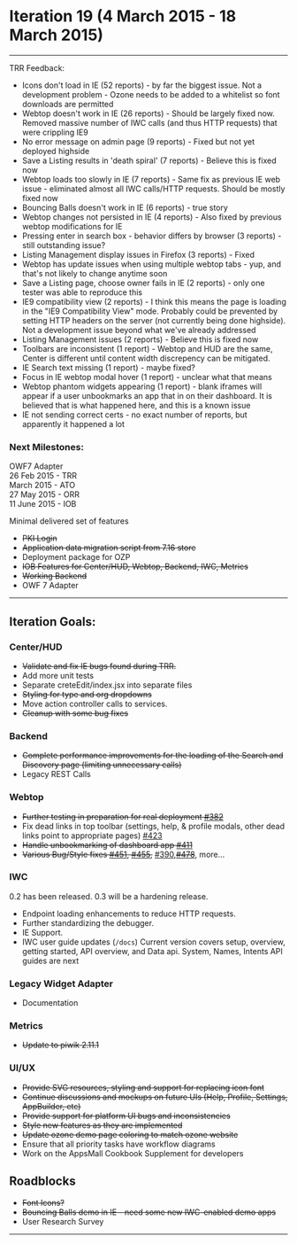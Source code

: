 # Iteration 19 (4 March 2015 - 18 March 2015)

*** 
TRR Feedback:

* Icons don't load in IE (52 reports) - by far the biggest issue. Not a development problem - Ozone needs to be added to a whitelist so font downloads are permitted
* Webtop doesn't work in IE (26 reports) - Should be largely fixed now. Removed massive number of IWC calls (and thus HTTP requests) that were crippling IE9
* No error message on admin page (9 reports) - Fixed but not yet deployed highside
* Save a Listing results in 'death spiral' (7 reports) - Believe this is fixed now
* Webtop loads too slowly in IE (7 reports) - Same fix as previous IE web issue - eliminated almost all IWC calls/HTTP requests. Should be mostly fixed now
* Bouncing Balls doesn't work in IE (6 reports) - true story
* Webtop changes not persisted in IE (4 reports) - Also fixed by previous webtop modifications for IE
* Pressing enter in search box - behavior differs by browser (3 reports) - still outstanding issue?
* Listing Management display issues in Firefox (3 reports) - Fixed
* Webtop has update issues when using multiple webtop tabs - yup, and that's not likely to change anytime soon
* Save a Listing page, choose owner fails in IE (2 reports) - only one tester was able to reproduce this
* IE9 compatibility view (2 reports) - I think this means the page is loading in the "IE9 Compatibility View" mode. Probably could be prevented by setting HTTP headers on the server (not currently being done highside). Not a development issue beyond what we've already addressed
* Listing Management issues (2 reports) - Believe this is fixed now
* Toolbars are inconsistent (1 report) - Webtop and HUD are the same, Center is different until content width discrepency can be mitigated.
* IE Search text missing (1 report) - maybe fixed?
* Focus in IE webtop modal hover (1 report) - unclear what that means
* Webtop phantom widgets appearing (1 report) - blank iframes will appear if a user unbookmarks an app that in on their dashboard. It is believed that is what happened here, and this is a known issue
* IE not sending correct certs - no exact number of reports, but apparently it happened a lot

### Next Milestones:
OWF7 Adapter
<br>26 Feb 2015 - TRR
<br>   March 2015 - ATO
<br>27 May 2015 - ORR
<br>11 June 2015 - IOB

Minimal delivered set of features
* ~~PKI Login~~
* ~~Application data migration script from 7.16 store~~
* Deployment package for OZP
* ~~IOB Features for Center/HUD, Webtop, Backend, IWC, Metrics~~
* ~~Working Backend~~
* OWF 7 Adapter


***

## Iteration Goals:
### Center/HUD
* ~~Validate and fix IE bugs found during TRR.~~
* Add more unit tests
* Separate creteEdit/index.jsx into separate files
* ~~Styling for type and org dropdowns~~
* Move action controller calls to services.
* ~~Cleanup with some bug fixes~~

### Backend
* ~~Complete performance improvements for the loading of the Search and Discovery page (limiting unnecessary calls)~~
* Legacy REST Calls

### Webtop
* ~~Further testing in preparation for real deployment [#382](https://github.com/ozone-development/ozp-webtop/issues/382)~~
* Fix dead links in top toolbar (settings, help, & profile modals, other dead links point to appropriate pages) [#423](https://github.com/ozone-development/ozp-webtop/issues/423)
* ~~Handle unbookmarking of dashboard app [#411](https://github.com/ozone-development/ozp-webtop/issues/411)~~
* ~~Various Bug/Style fixes [#451](https://github.com/ozone-development/ozp-webtop/issues/451), [#455](https://github.com/ozone-development/ozp-webtop/issues/455),~~ [#390](https://github.com/ozone-development/ozp-webtop/issues/390),~~[#478](https://github.com/ozone-development/ozp-webtop/issues/478)~~, more...

### IWC
0.2 has been released. 0.3 will be a hardening release.
* Endpoint loading enhancements to reduce HTTP requests.
* Further standardizing the debugger.
* IE Support.
* IWC user guide updates (`/docs`) Current version covers setup, overview, getting started, API overview, and Data api. System, Names, Intents API guides are next

### Legacy Widget Adapter
* Documentation

### Metrics
* ~~Update to piwik 2.11.1~~

### UI/UX
* ~~Provide SVG resources, styling and support for replacing icon font~~
* ~~Continue discussions and mockups on future UIs (Help, Profile, Settings, AppBuilder, etc)~~
* ~~Provide support for platform UI bugs and inconsistencies~~
* ~~Style new features as they are implemented~~
* ~~Update ozone demo page coloring to match ozone website~~
* Ensure that all priority tasks have workflow diagrams
* Work on the AppsMall Cookbook Supplement for developers

## Roadblocks
* ~~Font Icons?~~
* ~~Bouncing Balls demo in IE - need some new IWC-enabled demo apps~~
* User Research Survey

***